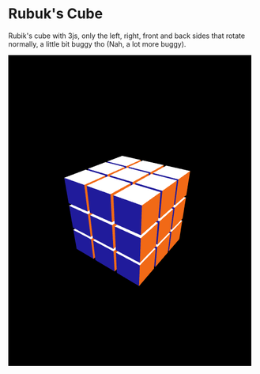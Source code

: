 # Rubuk's Cube
Rubik's cube with 3js, only the left, right, front and back sides that rotate normally, a little bit buggy tho (Nah, a lot more buggy).

![cube](https://github.com/oebelus/rubik-s/blob/b8f70832439b627f62ffdb8e484615e7b06bf543/cube.png)